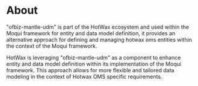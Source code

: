 # About 

"ofbiz-mantle-udm" is part of the HotWax ecosystem and used within the Moqui framework for entity and data model definition, 
it provides an alternative approach for defining and managing hotwax oms entities within the context of the Moqui framework.

HotWax is leveraging "ofbiz-mantle-udm" as a component to enhance entity and data model definition within its implementation of the Moqui framework. 
This approach allows for more flexible and tailored data modeling in the context of Hotwax OMS specific requirements.
